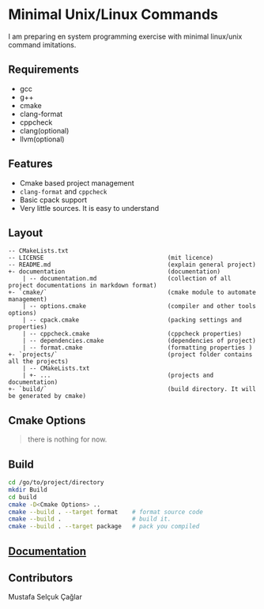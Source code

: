 # Minimal Unix/Linux Commands

I am preparing en system programming exercise with minimal linux/unix command imitations.

## Requirements

- gcc
- g++
- cmake
- clang-format
- cppcheck
- clang(optional)
- llvm(optional)

## Features

- Cmake based project management
- `clang-format` and `cppcheck`
- Basic cpack support
- Very little sources. It is easy to understand

## Layout

```
-- CMakeLists.txt
-- LICENSE                                   (mit licence)
-- README.md                                 (explain general project)
+- documentation                             (documentation)
    | -- documentation.md                    (collection of all project documentations in markdown format)
+- `cmake/`                                  (cmake module to automate management)
    | -- options.cmake                       (compiler and other tools options)
    | -- cpack.cmake                         (packing settings and properties)
    | -- cppcheck.cmake                      (cppcheck properties)
    | -- dependencies.cmake                  (dependencies of project)
    | -- format.cmake                        (formatting properties )
+- `projects/`                               (project folder contains all the projects)
    | -- CMakeLists.txt
    | +- ...                                 (projects and documentation)
+- `build/`                                  (build directory. It will be generated by cmake)
```

## Cmake Options

> there is nothing for now.

## Build

```bash
cd /go/to/project/directory
mkdir Build
cd build
cmake -D<Cmake Options> ..
cmake --build . --target format    # format source code
cmake --build .                    # build it.
cmake --build . --target package   # pack you compiled
```

## [Documentation](/documentation/documentation.md)

## Contributors

Mustafa Selçuk Çağlar
